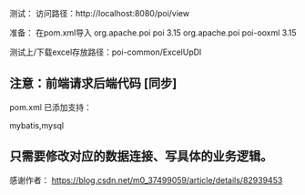 
测试：
访问路径：http://localhost:8080/poi/view

准备：
在pom.xml导入
        <!--poi-->
        <dependency>
            <groupId>org.apache.poi</groupId>
            <artifactId>poi</artifactId>
            <version>3.15</version>
        </dependency>
        <!--ooxml -->
        <dependency>
            <groupId>org.apache.poi</groupId>
            <artifactId>poi-ooxml</artifactId>
            <version>3.15</version>
        </dependency>
        
测试上/下载excel存放路径：poi-common/ExcelUpDl

注意：前端请求后端代码 [同步]
-------------------------------------------------------------------
pom.xml 已添加支持：

mybatis,mysql

只需要修改对应的数据连接、写具体的业务逻辑。
-------------------------------------------------------------------

感谢作者：
https://blog.csdn.net/m0_37499059/article/details/82939453
